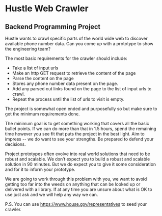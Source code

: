 # Hustle Web Crawler
## Backend Programming Project

Hustle wants to crawl specific parts of the world wide web to discover available phone
number data. Can you come up with a prototype to show the engineering team?

The most basic requirements for the crawler should include:
- Take a list of input urls
- Make an http GET request to retrieve the content of the page
- Parse the content on the page
- Stores any phone number data present on the page.
- Add any parsed out links found on the page to the list of input urls to crawl.
- Repeat the process until the list of urls to visit is empty.

The project is somewhat open ended and purposefully so but make sure to get the minimum
requirements done.

The minimum goal is to get something working that covers all the basic bullet points. If
we can do more than that in 1.5 hours, spend the remaining time however you see fit that
puts the project in the best light. Aim to impress -- we do want to see your strengths. Be
prepared to defend your decisions.

Project prototypes often evolve into real world solutions that need to be robust and
scalable. We don’t expect you to build a robust and scalable solution in 90 minutes. But
we do expect you to give it some consideration and for it to inform your prototype.

We are going to work through this problem with you, we want to avoid getting too far into
the weeds on anything that can be looked up or delivered with a library. If at any time
you are unsure about what is OK to use just ask and we will help any way we can. 

P.S. You can use https://www.house.gov/representatives to seed your crawler.

